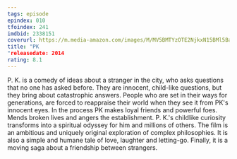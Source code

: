 ```yaml
---
tags: episode
epindex: 010
tfoindex: 241
imdbid: 2338151
coverurl: https://m.media-amazon.com/images/M/MV5BMTYzOTE2NjkxN15BMl5BanBnXkFtZTgwMDgzMTg0MzE@._V1_SY300_CR1,0,202,300_.jpg
title: "PK
"releasedate: 2014
rating: 8.1
---
```


P. K. is a comedy of ideas about a stranger in the city, who asks questions that no one has asked before. They are innocent, child-like questions, but they bring about catastrophic answers. People who are set in their ways for generations, are forced to reappraise their world when they see it from PK's innocent eyes. In the process PK makes loyal friends and powerful foes. Mends broken lives and angers the establishment. P. K.'s childlike curiosity transforms into a spiritual odyssey for him and millions of others. The film is an ambitious and uniquely original exploration of complex philosophies. It is also a simple and humane tale of love, laughter and letting-go. Finally, it is a moving saga about a friendship between strangers.